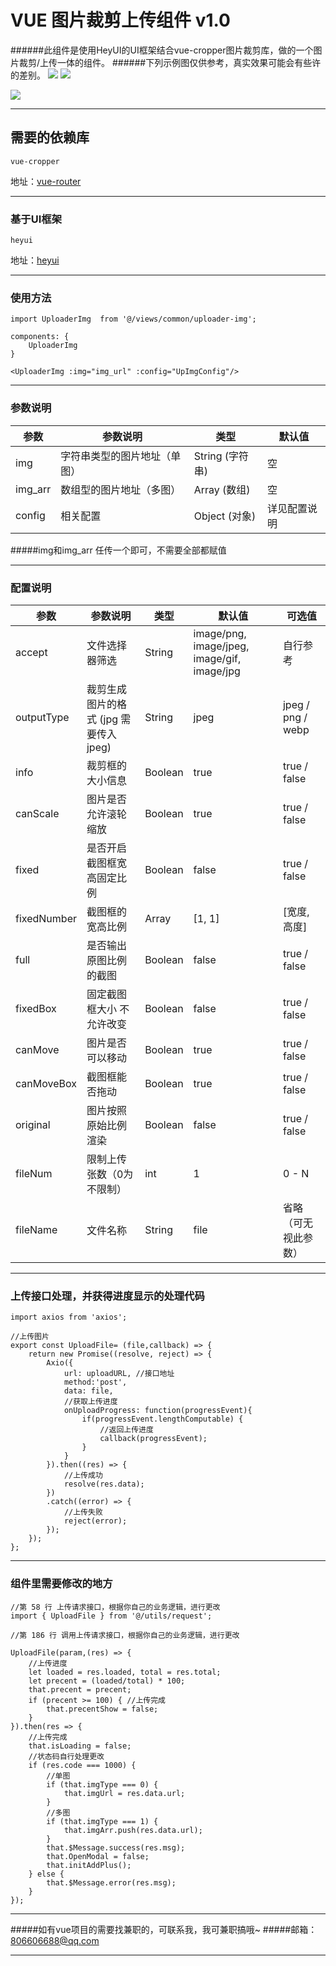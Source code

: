 # VUE 图片裁剪上传组件 v1.0
######此组件是使用HeyUI的UI框架结合vue-cropper图片裁剪库，做的一个图片裁剪/上传一体的组件。
######下列示例图仅供参考，真实效果可能会有些许的差别。
![](https://cdn.nlark.com/yuque/0/2019/png/285274/1575967666100-assets/web-upload/36163063-63ac-484e-88c6-f4ea9d68f6a7.png)
![](https://cdn.nlark.com/yuque/0/2019/png/285274/1575967666102-assets/web-upload/b42b65d7-907c-4600-ba38-1f219f5ac7d6.png)

![](https://cdn.nlark.com/yuque/0/2019/png/285274/1575967666257-assets/web-upload/769d4d7f-7369-41ce-908c-31ca038974a3.png)

<hr>

## 需要的依赖库
```
vue-cropper
```
地址：[vue-router](https://github.com/vuejs/vue-router "vue-router")

<hr>

### 基于UI框架
```
heyui
```
地址：[heyui](https://www.heyui.top/ "heyui")

<hr>

### 使用方法
```
import UploaderImg  from '@/views/common/uploader-img';

components: { 
    UploaderImg
}

<UploaderImg :img="img_url" :config="UpImgConfig"/>
```

<hr>

### 参数说明
| 参数 | 参数说明 | 类型 | 默认值 |
| ---- | ---- | ---- | ---- |
| img | 字符串类型的图片地址（单图） | String (字符串) | 空 |
| img_arr | 数组型的图片地址（多图） | Array (数组) | 空 |
| config | 相关配置 | Object (对象) | 详见配置说明 |

#####img和img_arr 任传一个即可，不需要全部都赋值

<hr>

### 配置说明
| 参数 | 参数说明 | 类型 | 默认值 | 可选值 |
| ---- | ---- | ---- | ---- | ---- |
| accept | 文件选择器筛选 | String | image/png, image/jpeg, image/gif, image/jpg | 自行参考 |
| outputType | 裁剪生成图片的格式 (jpg 需要传入jpeg) | String | jpeg | jpeg / png / webp |
| info | 裁剪框的大小信息 | Boolean | true | true / false |
| canScale | 图片是否允许滚轮缩放 | Boolean |  true | true / false |
| fixed | 是否开启截图框宽高固定比例 | Boolean | false | true / false |
| fixedNumber | 截图框的宽高比例 | Array |  [1, 1] | [宽度, 高度] |
| full | 是否输出原图比例的截图 | Boolean | false | true / false |
| fixedBox | 固定截图框大小 不允许改变 | Boolean | false | true / false |
| canMove | 图片是否可以移动 | Boolean | true | true / false |
| canMoveBox | 截图框能否拖动 | Boolean | true | true / false |
| original | 图片按照原始比例渲染 | Boolean | false | true / false |
| fileNum | 限制上传张数（0为不限制） | int | 1 | 0 - N |
| fileName | 文件名称 | String | file | 省略（可无视此参数） |

<hr>

### 上传接口处理，并获得进度显示的处理代码
```
import axios from 'axios';

//上传图片
export const UploadFile= (file,callback) => {
    return new Promise((resolve, reject) => {
        Axio({
            url: uploadURL, //接口地址
            method:'post',
            data: file,
            //获取上传进度
            onUploadProgress: function(progressEvent){
                if(progressEvent.lengthComputable) {
                    //返回上传进度
                    callback(progressEvent);
                }
            }
        }).then((res) => {
            //上传成功
            resolve(res.data);
        })
        .catch((error) => {
            //上传失败
            reject(error);
        });
    });
};

```

<hr>

### 组件里需要修改的地方
```
//第 58 行 上传请求接口，根据你自己的业务逻辑，进行更改
import { UploadFile } from '@/utils/request';  

//第 186 行 调用上传请求接口，根据你自己的业务逻辑，进行更改

UploadFile(param,(res) => {
    //上传进度
    let loaded = res.loaded, total = res.total;
    let precent = (loaded/total) * 100;
    that.precent = precent;
    if (precent >= 100) { //上传完成
        that.precentShow = false;
    }
}).then(res => {
    //上传完成
    that.isLoading = false;
    //状态码自行处理更改
    if (res.code === 1000) {
        //单图
        if (that.imgType === 0) {
            that.imgUrl = res.data.url;
        }
        //多图
        if (that.imgType === 1) {
            that.imgArr.push(res.data.url);
        }
        that.$Message.success(res.msg);
        that.OpenModal = false;
        that.initAddPlus();
    } else {
        that.$Message.error(res.msg);
    }
});

```

<hr>

#####如有vue项目的需要找兼职的，可联系我，我可兼职搞哦~
#####邮箱：806606688@qq.com

<hr>
